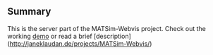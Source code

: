 ## Summary

This is the server part of the MATSim-Webvis project. Check out the working 
[demo](http://webvis.janeklaudan.de) or read a brief [description]
(http://janeklaudan.de/projects/MATSim-Webvis/)